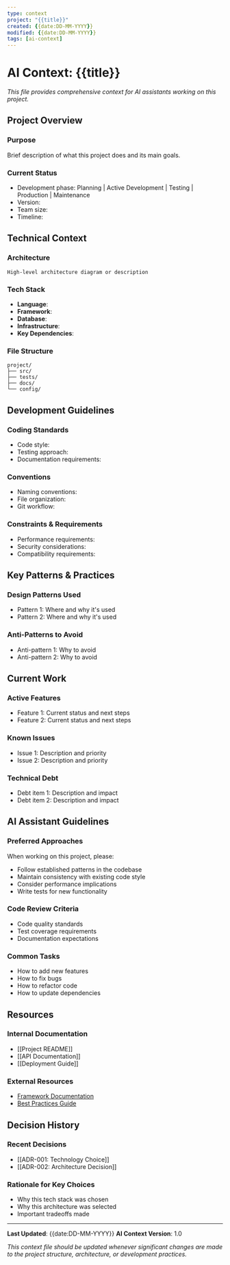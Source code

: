 ```yaml
---
type: context
project: "{{title}}"
created: {{date:DD-MM-YYYY}}
modified: {{date:DD-MM-YYYY}}
tags: [ai-context]
---
```


# AI Context: {{title}}

*This file provides comprehensive context for AI assistants working on this project.*

## Project Overview

### Purpose
Brief description of what this project does and its main goals.

### Current Status
- Development phase: Planning | Active Development | Testing | Production | Maintenance
- Version: 
- Team size: 
- Timeline: 

## Technical Context

### Architecture
```
High-level architecture diagram or description
```

### Tech Stack
- **Language**: 
- **Framework**: 
- **Database**: 
- **Infrastructure**: 
- **Key Dependencies**: 

### File Structure
```
project/
├── src/
├── tests/
├── docs/
└── config/
```

## Development Guidelines

### Coding Standards
- Code style: 
- Testing approach: 
- Documentation requirements: 

### Conventions
- Naming conventions: 
- File organization: 
- Git workflow: 

### Constraints & Requirements
- Performance requirements: 
- Security considerations: 
- Compatibility requirements: 

## Key Patterns & Practices

### Design Patterns Used
- Pattern 1: Where and why it's used
- Pattern 2: Where and why it's used

### Anti-Patterns to Avoid
- Anti-pattern 1: Why to avoid
- Anti-pattern 2: Why to avoid

## Current Work

### Active Features
- Feature 1: Current status and next steps
- Feature 2: Current status and next steps

### Known Issues
- Issue 1: Description and priority
- Issue 2: Description and priority

### Technical Debt
- Debt item 1: Description and impact
- Debt item 2: Description and impact

## AI Assistant Guidelines

### Preferred Approaches
When working on this project, please:
- Follow established patterns in the codebase
- Maintain consistency with existing code style
- Consider performance implications
- Write tests for new functionality

### Code Review Criteria
- Code quality standards
- Test coverage requirements
- Documentation expectations

### Common Tasks
- How to add new features
- How to fix bugs
- How to refactor code
- How to update dependencies

## Resources

### Internal Documentation
- [[Project README]]
- [[API Documentation]]
- [[Deployment Guide]]

### External Resources
- [Framework Documentation](https://example.com)
- [Best Practices Guide](https://example.com)

## Decision History

### Recent Decisions
- [[ADR-001: Technology Choice]]
- [[ADR-002: Architecture Decision]]

### Rationale for Key Choices
- Why this tech stack was chosen
- Why this architecture was selected
- Important tradeoffs made

---

**Last Updated**: {{date:DD-MM-YYYY}}
**AI Context Version**: 1.0

*This context file should be updated whenever significant changes are made to the project structure, architecture, or development practices.*